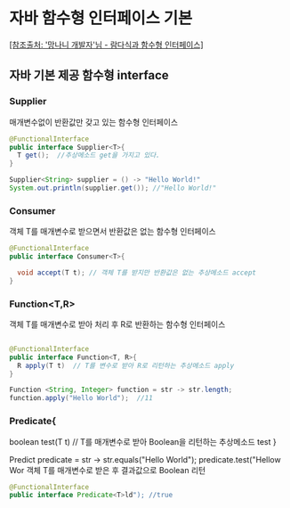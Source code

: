 # 자바 함수형 인터페이스 기본

[[참조출처: '망나니 개발자'님 - 람다식과 함수형 인터페이스]](https://mangkyu.tistory.com/113)

## 자바 기본 제공 함수형 interface

### Supplier
매개변수없이 반환값만 갖고 있는 함수형 인터페이스

``` java
@FunctionalInterface
public interface Supplier<T>{
  T get();  //추상메소드 get을 가지고 있다.
}

Supplier<String> supplier = () -> "Hello World!"
System.out.println(supplier.get()); //"Hello World!"
```

### Consumer<T>
객체 T를 매개변수로 받으면서 반환값은 없는 함수형 인터페이스
```java
@FunctionalInterface
public interface Consumer<T>{

  void accept(T t); // 객체 T를 받지만 반환값은 없는 추상메소드 accept
}

```


### Function<T,R>
객체 T를 매개변수로 받아 처리 후 R로 반환하는 함수형 인터페이스
``` java

@FunctionalInterface
public interface Function<T, R>{
  R apply(T t)  // T를 변수로 받아 R로 리턴하는 추상메소드 apply
}

Function <String, Integer> function = str -> str.length;
function.apply("Hello World");  //11
```

### Predicate<T>{
  boolean test(T t) // T를 매개변수로 받아 Boolean을 리턴하는 추상메소드 test
}

Predict<String> predicate = str -> str.equals("Hello World");
predicate.test("Hellow Wor
객체 T를 매개변수로 받은 후 결과값으로 Boolean 리턴
``` java
@FunctionalInterface
public interface Predicate<T>ld"); //true
```

